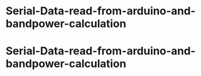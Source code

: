 # Serial-Data-read-from-arduino-and-bandpower-calculation
# Serial-Data-read-from-arduino-and-bandpower-calculation
